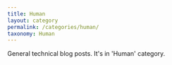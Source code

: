 ```yaml
---
title: Human
layout: category
permalink: /categories/human/
taxonomy: Human
---
```


General technical blog posts. It's in 'Human' category.
